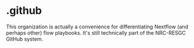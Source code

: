 # .github
This organization is actually a convenience for differentiating Nextflow (and perhaps other) flow playbooks.  It's still technically part of the NRC-RESGC GitHub system. 
